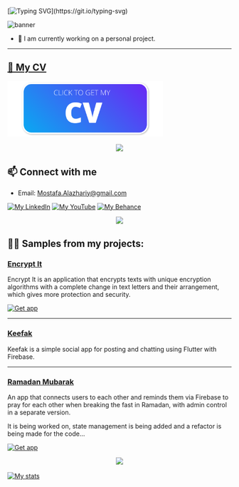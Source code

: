 <!-- ## Hello world 👋, I'm Mostafa Alazhariy. -->
[![Typing SVG](https://readme-typing-svg.herokuapp.com?font=Fira+Code&weight=500&size=22&duration=3500&pause=300&color=F7F7F7&background=0D061F&repeat=false&random=false&width=435&lines=Hello+world+%F0%9F%91%8B%2C;I'm+Mostafa+Alazhariy.)](https://git.io/typing-svg)

![banner](https://raw.github.com/MAlazhariy/MAlazhariy/main/banner.gif)


- 🔭 I am currently working on a personal project.
<!-- - 🌱 I am currently learning **Clean Architecture, Architecture patterns, Design patterns, and more**. -->
<!-- - 💬 Ask me about **Flutter, and design principles**. -->

---

## [📃 My CV](https://raw.github.com/MAlazhariy/MAlazhariy/main/CV/Mostafa%20Mahmoud%20Alazhariy%20cv.pdf)

[<img src="https://github.com/MAlazhariy/MAlazhariy/blob/main/assets/cv%20thumb.svg" alt="Click to download my CV" width="350"/>](https://raw.github.com/MAlazhariy/MAlazhariy/main/CV/Mostafa%20Mahmoud%20Alazhariy%20cv.pdf)

<div align="center">
    <img src="https://user-images.githubusercontent.com/73097560/115834477-dbab4500-a447-11eb-908a-139a6edaec5c.gif" />
</div>

## 📫 Connect with me

- Email: [Mostafa.Alazhariy@gmail.com](mailto:Mostafa.Alazhariy@gmail.com)

[![My LinkedIn](https://img.shields.io/badge/-MAlazhariy-0077b5?logo=linkedin&logoColor=white&labelColor=0077b5&style=flat)](https://linkedin.com/in/malazhariy) [![My YouTube](https://img.shields.io/badge/-MAlazhariy-f00?labelColor=f00&logo=youtube&logoColor=white&style=flat)](https://www.youtube.com/@MAlazhariy) [![My Behance](https://img.shields.io/badge/-MAlazhariy-1769ff?logo=behance&logoColor=white&labelColor=1769ff&style=flat)](https://linkedin.com/in/malazhariy)

<div align="center">
    <img src="https://user-images.githubusercontent.com/73097560/115834477-dbab4500-a447-11eb-908a-139a6edaec5c.gif" />
</div>


## 👨‍💻 Samples from my projects:


### [Encrypt It](https://github.com/MAlazhariy/encrypt_it)

Encrypt It is an application that encrypts texts with unique encryption algorithms with a complete change in text letters and their arrangement, which gives more protection and security.

[<img src="https://upload.wikimedia.org/wikipedia/commons/7/78/Google_Play_Store_badge_EN.svg" alt="Get app" width="150"/>](https://play.google.com/store/apps/details?id=malazhariy.encryptIt) 
<!-- 
[<img src="https://upload.wikimedia.org/wikipedia/commons/3/3c/Download_on_the_App_Store_Badge.svg" alt="Get app" width="150"/>](https://play.google.com/store/apps/details?id=malazhariy.encryptIt)
 -->

---

### [Keefak](https://github.com/MAlazhariy/keefak_social-app)

Keefak is a simple social app for posting and chatting using Flutter with Firebase.

---

### [Ramadan Mubarak](https://github.com/MAlazhariy/ramadan_mubarak)

An app that connects users to each other and reminds them via Firebase to pray for each other when breaking the fast in Ramadan, with admin control in a separate version.

It is being worked on, state management is being added and a refactor is being made for the code...

[<img src="https://upload.wikimedia.org/wikipedia/commons/7/78/Google_Play_Store_badge_EN.svg" alt="Get app" width="150"/>](https://play.google.com/store/apps/details?id=malazhariy.ramadan_kareem)

<div align="center">
    <img src="https://user-images.githubusercontent.com/73097560/115834477-dbab4500-a447-11eb-908a-139a6edaec5c.gif" />
</div>



[![My stats](https://github-readme-stats.vercel.app/api?username=MAlazhariy&hide_rank=true&show_icons=true&hide=prs,issues&hide_border=true&icon_color=507FF8&border_color=507FF8&hide_title=true&theme=dracula&custom_title=My+Stats)](https://github.com/MAlazhariy/github-readme-stats)


<!-- 
I'm passionate about developing my skills and gaining more experience.
count_private=true is not working
 -->
